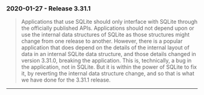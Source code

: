 ### 2020\-01\-27 \- Release 3\.31\.1


> Applications that use SQLite should only interface with SQLite
> through the officially published APIs. Applications should not
> depend upon or use the internal data structures of SQLite as those
> structures might change from one release to another. However, there
> is a popular application that does depend on the details of the
> internal layout of data in an internal SQLite data structure, and
> those details changed in version 3\.31\.0, breaking the application.
> This is, technically, a bug in the application, not in SQLite.
> But it is within the power of SQLite to fix it, by reverting the
> internal data structure change, and so that is what we have done
> for the 3\.31\.1 release.



---

